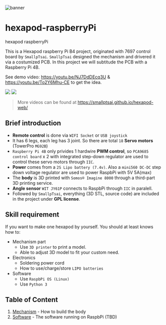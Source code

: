 ![banner](files/hexapod_og.jpg)

# hexapod-raspberryPi

hexapod raspberryPi

This is a Hexapod raspberry Pi B4 project, originated with 7697 control board by `SmallpTsai`.
`SmallpTsai` designed the mechanism and drivered it via a costumized PCB. 
In this project we will subtitude the PCB with a Raspberry Pi 4B. 

See demo video: https://youtu.be/NJ7DdDEcq3U & https://youtu.be/To2Y6Mhu-CE to get the idea.

<a href='https://youtu.be/NJ7DdDEcq3U'><img src='http://img.youtube.com/vi/NJ7DdDEcq3U/mqdefault.jpg'/></a>
<a href='https://youtu.be/To2Y6Mhu-CE'><img src='http://img.youtube.com/vi/To2Y6Mhu-CE/mqdefault.jpg'/></a>

> More videos can be found at https://smallptsai.github.io/hexapod-web/

## Brief introduction

* **Remote control** is done via `WIFI Socket` or `USB joystick`
* It has 6 legs, each leg has 3 joint. So there are total `18` **Servo motors** (TowerPro `MG92B`)
* `Raspberry Pi 4B` only privides 1 hardwire **PWM control**, so `PCA9685 control board` x 2 with integrated step-down regulator are used to control these servo motors through `IIC`.
* **Power** comes from a `2S Lipo battery (7.4v)`. Also a `mini560 DC-DC` step down voltage regulator are used to power RaspbPi with 5V 5A(max)
* The **body** is 3D printed with `Somos® Imagine 8000` through a third-part 3D printing service.  
* **Angle sensor** `WIT JY61P` connects to RaspbPi through `IIC` in paralell.
* Followed by `SmallpTsai`, everything (3D STL, source code) are included in the project under **GPL license**.

## Skill requirement

If you want to make one hexapod by yourself. You should at least knows how to:

* Mechanism part
    * Use `3D printer` to print a model.
    * Able to adjust 3D model to fit your custom need.
* Electronics
    * Soldering power cord
    * How to use/charge/store `LIPO batteries`
* Software
    * Use `RaspbPi OS (Linux)` 
    * Use `Python 3`

## Table of Content

1. [Mechanism](mechanism/) - How to build the body
1. [Software](software/) - The software running on RaspbPi (TBD)

